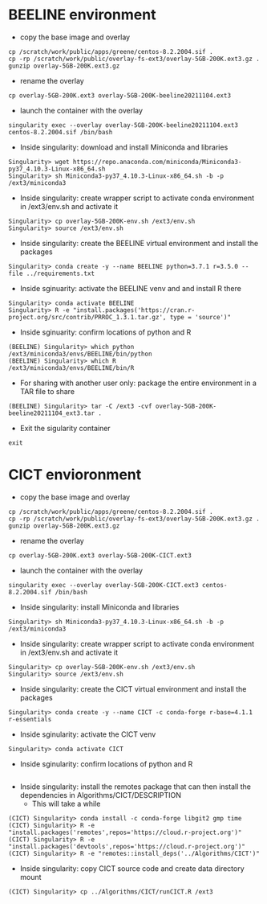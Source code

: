 # BEELINE environment
- copy the base image and overlay
```
cp /scratch/work/public/apps/greene/centos-8.2.2004.sif .
cp -rp /scratch/work/public/overlay-fs-ext3/overlay-5GB-200K.ext3.gz .
gunzip overlay-5GB-200K.ext3.gz
```

- rename the overlay
```
cp overlay-5GB-200K.ext3 overlay-5GB-200K-beeline20211104.ext3
```

- launch the container with the overlay
```
singularity exec --overlay overlay-5GB-200K-beeline20211104.ext3 centos-8.2.2004.sif /bin/bash
```

- Inside singularity: download and install Miniconda and libraries
```
Singularity> wget https://repo.anaconda.com/miniconda/Miniconda3-py37_4.10.3-Linux-x86_64.sh
Singularity> sh Miniconda3-py37_4.10.3-Linux-x86_64.sh -b -p /ext3/miniconda3
```

- Inside singularity: create wrapper script to activate conda environment in /ext3/env.sh and activate it
```
Singularity> cp overlay-5GB-200K-env.sh /ext3/env.sh
Singularity> source /ext3/env.sh
```

- Inside singularity: create the BEELINE virtual environment and install the packages
```
Singularity> conda create -y --name BEELINE python=3.7.1 r=3.5.0 --file ../requirements.txt

```

- Inside sginuarity: activate the BEELINE venv and and install R there
```
Singularity> conda activate BEELINE
Singularity> R -e "install.packages('https://cran.r-project.org/src/contrib/PRROC_1.3.1.tar.gz', type = 'source')"
```

- Inside sginuarity: confirm locations of python and R
```
(BEELINE) Singularity> which python
/ext3/miniconda3/envs/BEELINE/bin/python
(BEELINE) Singularity> which R
/ext3/miniconda3/envs/BEELINE/bin/R
```

- For sharing with another user only: package the entire environment in a TAR file to share

```
(BEELINE) Singularity> tar -C /ext3 -cvf overlay-5GB-200K-beeline20211104_ext3.tar .
```

- Exit the sigularity container
```
exit
```

# CICT envioronment
- copy the base image and overlay
```
cp /scratch/work/public/apps/greene/centos-8.2.2004.sif .
cp -rp /scratch/work/public/overlay-fs-ext3/overlay-5GB-200K.ext3.gz .
gunzip overlay-5GB-200K.ext3.gz
```

- rename the overlay
```
cp overlay-5GB-200K.ext3 overlay-5GB-200K-CICT.ext3
```

- launch the container with the overlay
```
singularity exec --overlay overlay-5GB-200K-CICT.ext3 centos-8.2.2004.sif /bin/bash
```

- Inside singularity: install Miniconda and libraries
```
Singularity> sh Miniconda3-py37_4.10.3-Linux-x86_64.sh -b -p /ext3/miniconda3
```

- Inside singularity: create wrapper script to activate conda environment in /ext3/env.sh and activate it
```
Singularity> cp overlay-5GB-200K-env.sh /ext3/env.sh
Singularity> source /ext3/env.sh
```

- Inside singularity: create the CICT virtual environment and install the packages
```
Singularity> conda create -y --name CICT -c conda-forge r-base=4.1.1 r-essentials
```

- Inside sginularity: activate the CICT venv 
```
Singularity> conda activate CICT
```

- Inside sginularity: confirm locations of python and R
```
```

- Inside singularity: install the remotes package that can then install the dependencies in Algorithms/CICT/DESCRIPTION
  - This will take a while
```
(CICT) Singularity> conda install -c conda-forge libgit2 gmp time
(CICT) Singularity> R -e "install.packages('remotes',repos='https://cloud.r-project.org')"
(CICT) Singularity> R -e "install.packages('devtools',repos='https://cloud.r-project.org')"
(CICT) Singularity> R -e "remotes::install_deps('../Algorithms/CICT')"
```

- Inside singularity: copy CICT source code and create data directory mount
```
(CICT) Singularity> cp ../Algorithms/CICT/runCICT.R /ext3
```
